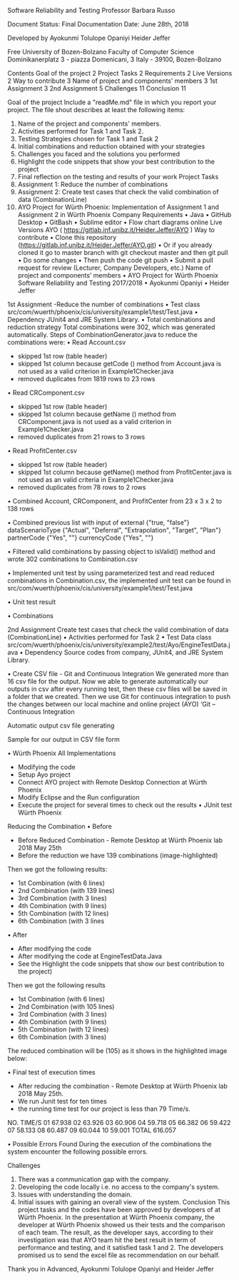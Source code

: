 Software Reliability and Testing 
Professor Barbara Russo

Document Status: Final Documentation
Date: June 28th, 2018

Developed by
Ayokunmi Tolulope Opaniyi
Heider Jeffer



Free University of Bozen-Bolzano
Faculty of Computer Science
Dominikanerplatz 3 - piazza Domenicani, 3
Italy - 39100, Bozen-Bolzano

 









     












Contents
Goal of the project	2
Project Tasks	2
Requirements	2
Live Versions	2
Way to contribute	3
Name of project and components’ members	3
1st Assignment	3
2nd Assignment	5
Challenges	11
Conclusion	11

Goal of the project 
Include a "readMe.md" file in which you report your project. The file shout describes at least the following items:
1.	Name of the project and components' members.
2.	Activities performed for Task 1 and Task 2.
3.	Testing Strategies chosen for Task 1 and Task 2
4.	Initial combinations and reduction obtained with your strategies
5.	Challenges you faced and the solutions you performed
6.	Highlight the code snippets that show your best contribution to the project
7.	Final reflection on the testing and results of your work
Project Tasks
1.	Assignment 1: Reduce the number of combinations
2.	Assignment 2: Create test cases that check the valid combination of data (CombinationLine)
3.	AYO Project for Würth Phoenix: Implementation of Assignment 1 and Assignment 2 in Würth Phoenix Company
Requirements
•	Java
•	GitHub Desktop
•	GitBash
•	Sublime editor
•	Flow chart diagrams online
Live Versions
AYO ( https://gitlab.inf.unibz.it/Heider.Jeffer/AYO )
Way to contribute
•	Clone this repository (https://gitlab.inf.unibz.it/Heider.Jeffer/AYO.git)
•	Or if you already cloned it go to master branch with git checkout master and then git pull
•	Do some changes
•	Then push the code git push
•	Submit a pull request for review (Lecturer, Company Developers, etc.) 
Name of project and components’ members
•	AYO Project for Würth Phoenix Software Reliability and Testing 2017/2018
•	Ayokunmi Opaniyi 
•	 Heider Jeffer 

1st Assignment 
-Reduce the number of combinations
•	Test class
src/com/wuerth/phoenix/cis/university/example1/test/Test.java
•	Dependency
JUnit4 and JRE System Library.
•	Total combinations and reduction strategy
Total combinations were 302, which was generated automatically.
Steps of CombinationGenerator.java to reduce the combinations were:
•	Read Account.csv
-	skipped 1st row (table header)
-	skipped 1st column because getCode () method from Account.java is not used as a valid criterion in Example1Checker.java
-	removed duplicates from 1819 rows to 23 rows

•	Read CRComponent.csv
-	skipped 1st row (table header)
-	skipped 1st column because getName () method from CRComponent.java is not used as a valid criterion in Example1Checker.java
-	removed duplicates from 21 rows to 3 rows

•	Read ProfitCenter.csv
-	skipped 1st row (table header)
-	skipped 1st column because getName() method from ProfitCenter.java is not used as an valid   criteria in Example1Checker.java
-	removed duplicates from 78 rows to 2 rows

•	Combined Account, CRComponent, and ProfitCenter from 23 x 3 x 2 to 138 rows



•	Combined previous list with input of
external {"true, "false"}
dataScenarioType {"Actual", "Deferral", "Extrapolation", "Target", "Plan"}
partnerCode {"Yes", ""}
currencyCode {"Yes", ""}

•	Filtered valid combinations by passing object to isValid() method and wrote 302 combinations to Combination.csv
 
•	Implemented unit test by using parameterized test and read reduced combinations in Combination.csv, the implemented unit test can be found in src/com/wuerth/phoenix/cis/university/example1/test/Test.java
 
•	Unit test result
 
•	Combinations
 
2nd Assignment 
 Create test cases that check the valid combination of data (CombinationLine)
•	Activities performed for Task 2
•	Test Data class
src/com/wuerth/phoenix/cis/university/example2/test/Ayo/EngineTestData.java
•	Dependency
Source codes from company, JUnit4, and JRE System Library.

•	Create CSV file - Git and Continuous Integration 
We generated more than 16 csv file for the output. Now we able to generate automatically our outputs in csv after every running test, then these csv files will be saved in a folder that we created. Then we use Git for continuous integration to push the changes between our local machine and online project (AYO) 
‘Git – Continuous Integration 
 

Automatic output csv file generating 

 




Sample for our output in CSV file form 

  
 































•	Würth Phoenix All Implementations 
-	Modifying the code
-	Setup Ayo project 
-	Connect AYO project with Remote Desktop Connection at Würth Phoenix
-	Modify Eclipse and the Run configuration 
-	Execute the project for several times to check out the results 
•	JUnit test Würth Phoenix 
 
 

Reducing the Combination
•	Before
-	Before Reduced Combination - Remote Desktop at Würth Phoenix lab 2018 May 25th
-	Before the reduction we have 139 combinations (image-highlighted)

Then we got the following results:
 - 1st Combination (with 6 lines)
- 2nd Combination (with 139 lines)
- 3rd Combination (with 3 lines)
- 4th Combination (with 9 lines)
- 5th Combination (with 12 lines)
- 6th Combination (with 3 lines
 
   
•	After 
-	After modifying the code
-	After modifying the code at EngineTestData.Java 
-	See the Highlight the code snippets that show our best contribution to the project) 

Then we got the following results
-	1st Combination (with 6 lines)
-	2nd Combination (with 105 lines)
-	3rd Combination (with 3 lines)
-	4th Combination (with 9 lines)
-	5th Combination (with 12 lines)
-	6th Combination (with 3 lines)
 














The reduced combination will be (105) as it shows in the highlighted image below:  
 
•	Final test of execution times
-	After reducing the combination - Remote Desktop at Würth Phoenix lab 2018 May 25th.
-	We run Junit test for ten times 
-	the running time test for our project is less than 79 Time/s. 

NO.	TIME/S
01	67.938
02	63.926
03	60.906
04	59.718
05	66.382
06	59.422
07	58.133
08	60.487
09	60.044
10	59.001
TOTAL	616.057






•	Possible Errors Found
During the execution of the combinations the system encounter the following possible errors.
 
Challenges
1.	There was a communication gap with the company.
2.	Developing the code locally i.e. no access to the company's system.
3.	Issues with understanding the domain.
4.	Initial issues with gaining an overall view of the system.
Conclusion 
This project tasks and the codes have been approved by developers of at Würth Phoenix. In the presentation at Würth Phoenix company, the developer at Würth Phoenix showed us their tests and the comparison of each team. The result, as the developer says, according to their investigation was that AYO team hit the best result in term of performance and testing, and it satisfied task 1 and 2. The developers promised us to send the excel file as recommendation on our behalf.	


Thank you in Advanced,
Ayokunmi Tolulope Opaniyi and Heider Jeffer
